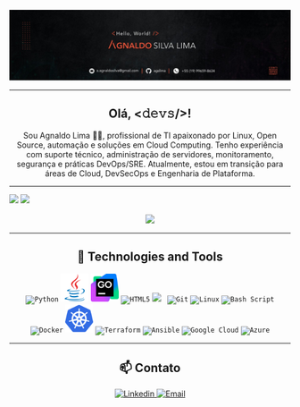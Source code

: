 <!-- Logo -->
<p align="center">
  <img src="/img/capa.webp" alt="Logo Agnaldo" width="800" />
</p>

---

<h2 align="center">Olá, <𝚍𝚎𝚟𝚜/>!</h2>

<p align="center">
Sou Agnaldo Lima 👨‍💻, profissional de TI apaixonado por Linux, Open Source, automação e soluções em Cloud Computing.  
Tenho experiência com suporte técnico, administração de servidores, monitoramento, segurança e práticas DevOps/SRE.  
Atualmente, estou em transição para áreas de Cloud, DevSecOps e Engenharia de Plataforma.
</p>

---

<div>
  <!--<img height="180em" src="https://github-readme-stats.vercel.app/api?username=agslima&show_icons=true&theme=dracula" />
  <img height="180em" src="https://github-readme-stats.vercel.app/api/top-langs/?username=agslima&layout=compact&theme=dracula" />
  -->
  <img height="160em" src="https://github-readme-stats.vercel.app/api?username=agslima&show_icons=true&theme=great-gatsby">
  <img height="160em" src="https://github-readme-stats.vercel.app/api/top-langs/?username=agslima&layout=compact&theme=great-gatsby">
</div>
</div>

<br />

<div align="center">
  <img src="https://github-readme-streak-stats.herokuapp.com?user=agslima&theme=great-gatsby" />
  <!--
  <img src="https://github-readme-streak-stats.herokuapp.com?user=agslima&theme=dracula" />
  -->
</div>

---

<h2 align="center">🧰 Technologies and Tools</h2>

<p align="center">
  <code><img height="50" src="https://cdn.jsdelivr.net/gh/devicons/devicon/icons/python/python-original.svg" title="Python"></code>
  <code><img height="50" src="https://github.com/devicons/devicon/blob/v2.17.0/icons/java/java-original.svg" title="Java"></code>
  <code><img height="50" src="https://github.com/devicons/devicon/blob/v2.17.0/icons/goland/goland-original.svg" title="Go"></code>
  <code><img height="50" src="https://cdn.jsdelivr.net/gh/devicons/devicon/icons/html5/html5-original.svg"   title="HTML5"></code>  
  <code><img height="50" src="https://upload.wikimedia.org/wikipedia/commons/thumb/9/9a/Visual_Studio_Code_1.35_icon.svg/1024px-Visual_Studio_Code_1.35_icon.svg.png" titles="Visual Studio"> </code>
  <code><img height="50" src="https://cdn.jsdelivr.net/gh/devicons/devicon/icons/git/git-original.svg" title="Git"></code>
  <code><img height="50" src="https://cdn.jsdelivr.net/gh/devicons/devicon/icons/linux/linux-original.svg" title="Linux"></code>
  <code><img height="50" src="https://cdn.jsdelivr.net/gh/devicons/devicon/icons/bash/bash-original.svg" title="Bash Script"></code>  
  <code><img height="50" src="https://cdn.jsdelivr.net/gh/devicons/devicon/icons/docker/docker-original.svg" title="Docker"></code>
  <code><img height="50" src="https://github.com/devicons/devicon/blob/v2.17.0/icons/kubernetes/kubernetes-original.svg" title="Kubernetes"></code>
  <code><img height="50" src="https://cdn.jsdelivr.net/gh/devicons/devicon/icons/terraform/terraform-original.svg" title="Terraform"></code>
  <code><img height="50" src="https://cdn.jsdelivr.net/gh/devicons/devicon/icons/ansible/ansible-original.svg" title="Ansible"></code>
  <code><img height="50" src="https://cdn.jsdelivr.net/gh/devicons/devicon/icons/googlecloud/googlecloud-original.svg" title="Google Cloud"></code>
  <code><img height="50" src="https://cdn.jsdelivr.net/gh/devicons/devicon/icons/azure/azure-original.svg" title="Azure"></code>
</p>

---

<h2 align="center">📫 Contato</h2>

<p align="center">
  <a href="https://www.linkedin.com/in/agslima/" target="blank">
    <img alt="Linkedin" src="https://img.shields.io/badge/-Agnaldo%20Lima-0e76a8?style=flat-square&logo=Linkedin&logoColor=white" />
  </a>
  <a href="mailto:a.agnaldosilva@gmail.com">
    <img alt="Email" src="https://img.shields.io/badge/-Email%20Me-d14836?style=flat-square&logo=Gmail&logoColor=white" />
  </a>
</p>
